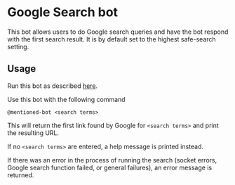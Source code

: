 # Google Search bot

This bot allows users to do Google search queries and have the bot
respond with the first search result.  It is by default set to the
highest safe-search setting.

## Usage

Run this bot as described
[here](https://wyzepal.com/api/running-bots#running-a-bot).

Use this bot with the following command

`@mentioned-bot <search terms>`

This will return the first link found by Google for `<search terms>`
and print the resulting URL.

If no `<search terms>` are entered, a help message is printed instead.

If there was an error in the process of running the search (socket
errors, Google search function failed, or general failures), an error
message is returned.
